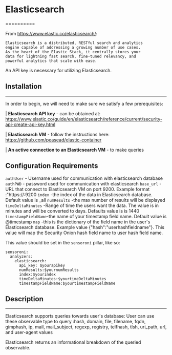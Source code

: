 # Elasticsearch
==========

From https://www.elastic.co/elasticsearch/:

    
    Elasticsearch is a distributed, RESTful search and analytics
    engine capable of addressing a growing number of use cases.
    As the heart of the Elastic Stack, it centrally stores your
    data for lightning fast search, fine‑tuned relevancy, and
    powerful analytics that scale with ease.

An API key is necessary for utilizing Elasticsearch.

## Installation
------------

In order to begin, we will need to make sure we satisfy a few prerequisites:

| **Elasticsearch API key** - can be obtained at:
  https://www.elastic.co/guide/en/elasticsearch/reference/current/security-api-create-api-key.html

| **Elasticsearch VM** - follow the instructions here:
  https://github.com/peasead/elastic-container

| **An active connection to an Elasticsearch VM** - to make queries

## Configuration Requirements
``authUser``          - Username used for communication with elasticsearch database
``authPWD``           - password used for communication with elasticsearch
``base_url``          - URL that connect to Elasticsearch VM on port 9200. Example format :"https://<your IP address>:9200
``index``             -the index of the data in Elasticsearch database. Default value is _all
``numResults``        -the max number of results will be displayed
``timeDeltaMinutes``  -Range of time the users want the data. The value is in minutes and will be converted to days. Defaults value is is 1440
``timestampFieldName``-the name of your timestamp field name. Default value is @timestamp
``map``               -this is the dictionary of the field name in the user's Elasticsearch database. Example value {"hash":"userhashfieldname"}. This value will map the Security Onion hash field name to user hash field name.

This value should be set in the ``sensoroni`` pillar, like so:

```
sensoroni:
  analyzers:
    elasticsearch:
      api_key: $yourapikey
      numResults:$yournumResults
      index:$yourindex
      timeDeltaMinutes:$yourtimeDeltaMinutes
      timestampFieldName:$yourtimestampFieldName
```
## Description
------------
Elasticsearch supports queries towards user's database:
User can use these observable type to query :hash, domain, file, filename, fqdn, gimphash, ip, mail, mail_subject, regexp, registry, telfhash, tlsh, uri_path, url, and user-agent values

Elasticsearch returns an informational breakdown of the queried observable.
